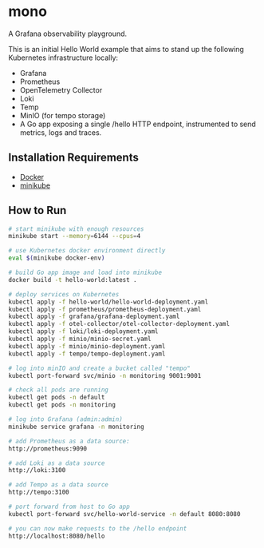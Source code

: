 # mono

A Grafana observability playground.

This is an initial Hello World example that aims to stand up the following Kubernetes infrastructure locally:

* Grafana
* Prometheus
* OpenTelemetry Collector
* Loki
* Temp
* MinIO (for tempo storage)
* A Go app exposing a single /hello HTTP endpoint, instrumented to send metrics, logs and traces.

## Installation Requirements
- [Docker](https://www.docker.com/)
- [minikube](https://minikube.sigs.k8s.io/docs/)

## How to Run

```bash
# start minikube with enough resources
minikube start --memory=6144 --cpus=4

# use Kubernetes docker environment directly
eval $(minikube docker-env) 

# build Go app image and load into minikube
docker build -t hello-world:latest .

# deploy services on Kubernetes
kubectl apply -f hello-world/hello-world-deployment.yaml
kubectl apply -f prometheus/prometheus-deployment.yaml
kubectl apply -f grafana/grafana-deployment.yaml
kubectl apply -f otel-collector/otel-collector-deployment.yaml
kubectl apply -f loki/loki-deployment.yaml
kubectl apply -f minio/minio-secret.yaml
kubectl apply -f minio/minio-deployment.yaml
kubectl apply -f tempo/tempo-deployment.yaml

# log into minIO and create a bucket called "tempo"
kubectl port-forward svc/minio -n monitoring 9001:9001 

# check all pods are running
kubectl get pods -n default
kubectl get pods -n monitoring

# log into Grafana (admin:admin)
minikube service grafana -n monitoring

# add Prometheus as a data source:
http://prometheus:9090

# add Loki as a data source
http://loki:3100

# add Tempo as a data source
http://tempo:3100

# port forward from host to Go app
kubectl port-forward svc/hello-world-service -n default 8080:8080

# you can now make requests to the /hello endpoint
http://localhost:8080/hello
```
